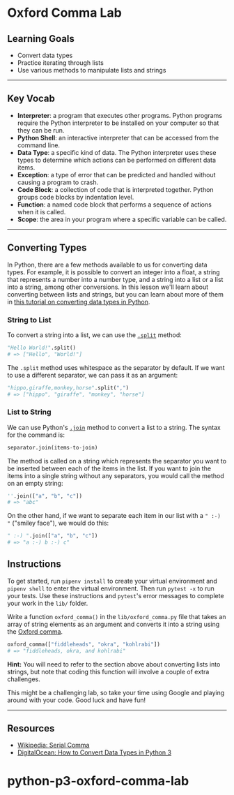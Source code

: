 # Oxford Comma Lab

## Learning Goals

- Convert data types
- Practice iterating through lists
- Use various methods to manipulate lists and strings

***

## Key Vocab

- **Interpreter**: a program that executes other programs. Python programs
require the Python interpreter to be installed on your computer so that they
can be run.
- **Python Shell**: an interactive interpreter that can be accessed from the
command line.
- **Data Type**: a specific kind of data. The Python interpreter uses these
types to determine which actions can be performed on different data items.
- **Exception**: a type of error that can be predicted and handled without
causing a program to crash.
- **Code Block**: a collection of code that is interpreted together. Python
groups code blocks by indentation level.
- **Function**: a named code block that performs a sequence of actions when it
is called.
- **Scope**: the area in your program where a specific variable can be called.

***

## Converting Types

In Python, there are a few methods available to us for converting data types.
For example, it is possible to convert an integer into a float, a string that
represents a number into a number type, and a string into a list or a list into
a string, among other conversions. In this lesson we'll learn about converting
between lists and strings, but you can learn about more of them in [this
tutorial on converting data types in Python][type-conversion].

### String to List

To convert a string into a list, we can use the [`.split`][split] method:

```py
"Hello World!".split()
# => ["Hello", "World!"]
```

The `.split` method uses whitespace as the separator by default. If we want to
use a different separator, we can pass it as an argument:

```py
"hippo,giraffe,monkey,horse".split(",")
# => ["hippo", "giraffe", "monkey", "horse"]
```

### List to String

We can use Python's [`.join`][join] method to convert a list to a string. The
syntax for the command is:

```py
separator.join(items-to-join)
```

The method is called on a string which represents the separator you want to be
inserted between each of the items in the list. If you want to join the items
into a single string without any separators, you would call the method on an
empty string:

```py
''.join(["a", "b", "c"])
# => "abc"
```

On the other hand, if we want to separate each item in our list with a `" :-) "`
("smiley face"), we would do this:

```py
" :-) ".join(["a", "b", "c"])
# => "a :-) b :-) c"
```

## Instructions

To get started, run `pipenv install` to create your virtual environment and
`pipenv shell` to enter the virtual environment. Then run `pytest -x` to run
your tests. Use these instructions and `pytest`'s error messages to complete
your work in the `lib/` folder.

Write a function `oxford_comma()` in the `lib/oxford_comma.py` file that takes an
array of string elements as an argument and converts it into a string using the
[Oxford comma](http://en.wikipedia.org/wiki/Serial_comma).

```py
oxford_comma(["fiddleheads", "okra", "kohlrabi"])
# => "fiddleheads, okra, and kohlrabi"
```

**Hint:** You will need to refer to the section above about converting lists
into strings, but note that coding this function will involve a couple of extra
challenges.

This might be a challenging lab, so take your time using Google and playing
around with your code. Good luck and have fun!

***

## Resources

- [Wikipedia: Serial Comma](http://en.wikipedia.org/wiki/Serial_comma)
- [DigitalOcean: How to Convert Data Types in Python 3][type-conversion]

[type-conversion]: https://www.digitalocean.com/community/tutorials/how-to-convert-data-types-in-python-3
[split]: https://www.w3schools.com/python/ref_string_split.asp
[join]: https://www.w3schools.com/python/ref_string_join.asp
# python-p3-oxford-comma-lab
